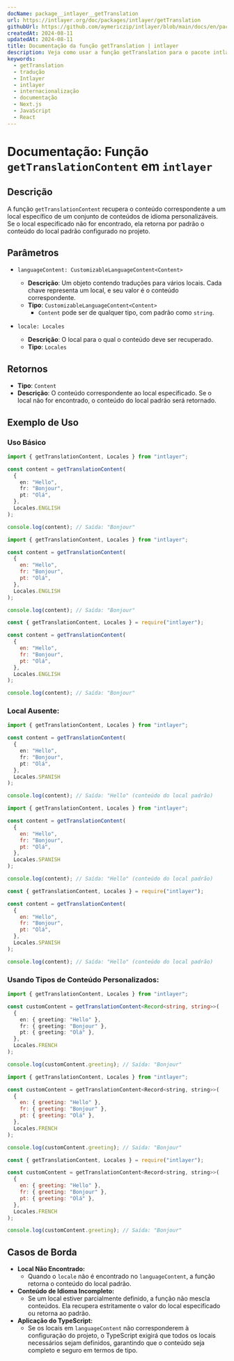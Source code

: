 ```yaml
---
docName: package__intlayer__getTranslation
url: https://intlayer.org/doc/packages/intlayer/getTranslation
githubUrl: https://github.com/aymericzip/intlayer/blob/main/docs/en/packages/intlayer/getTranslation.md
createdAt: 2024-08-11
updatedAt: 2024-08-11
title: Documentação da função getTranslation | intlayer
description: Veja como usar a função getTranslation para o pacote intlayer
keywords:
  - getTranslation
  - tradução
  - Intlayer
  - intlayer
  - internacionalização
  - documentação
  - Next.js
  - JavaScript
  - React
---
```


# Documentação: Função `getTranslationContent` em `intlayer`

## Descrição

A função `getTranslationContent` recupera o conteúdo correspondente a um local específico de um conjunto de conteúdos de idioma personalizáveis. Se o local especificado não for encontrado, ela retorna por padrão o conteúdo do local padrão configurado no projeto.

## Parâmetros

- `languageContent: CustomizableLanguageContent<Content>`

  - **Descrição**: Um objeto contendo traduções para vários locais. Cada chave representa um local, e seu valor é o conteúdo correspondente.
  - **Tipo**: `CustomizableLanguageContent<Content>`
    - `Content` pode ser de qualquer tipo, com padrão como `string`.

- `locale: Locales`

  - **Descrição**: O local para o qual o conteúdo deve ser recuperado.
  - **Tipo**: `Locales`

## Retornos

- **Tipo**: `Content`
- **Descrição**: O conteúdo correspondente ao local especificado. Se o local não for encontrado, o conteúdo do local padrão será retornado.

## Exemplo de Uso

### Uso Básico

```typescript codeFormat="typescript"
import { getTranslationContent, Locales } from "intlayer";

const content = getTranslationContent(
  {
    en: "Hello",
    fr: "Bonjour",
    pt: "Olá",
  },
  Locales.ENGLISH
);

console.log(content); // Saída: "Bonjour"
```

```javascript codeFormat="esm"
import { getTranslationContent, Locales } from "intlayer";

const content = getTranslationContent(
  {
    en: "Hello",
    fr: "Bonjour",
    pt: "Olá",
  },
  Locales.ENGLISH
);

console.log(content); // Saída: "Bonjour"
```

```javascript codeFormat="commonjs"
const { getTranslationContent, Locales } = require("intlayer");

const content = getTranslationContent(
  {
    en: "Hello",
    fr: "Bonjour",
    pt: "Olá",
  },
  Locales.ENGLISH
);

console.log(content); // Saída: "Bonjour"
```

### Local Ausente:

```typescript codeFormat="typescript"
import { getTranslationContent, Locales } from "intlayer";

const content = getTranslationContent(
  {
    en: "Hello",
    fr: "Bonjour",
    pt: "Olá",
  },
  Locales.SPANISH
);

console.log(content); // Saída: "Hello" (conteúdo do local padrão)
```

```javascript codeFormat="esm"
import { getTranslationContent, Locales } from "intlayer";

const content = getTranslationContent(
  {
    en: "Hello",
    fr: "Bonjour",
    pt: "Olá",
  },
  Locales.SPANISH
);

console.log(content); // Saída: "Hello" (conteúdo do local padrão)
```

```javascript codeFormat="commonjs"
const { getTranslationContent, Locales } = require("intlayer");

const content = getTranslationContent(
  {
    en: "Hello",
    fr: "Bonjour",
    pt: "Olá",
  },
  Locales.SPANISH
);

console.log(content); // Saída: "Hello" (conteúdo do local padrão)
```

### Usando Tipos de Conteúdo Personalizados:

```typescript codeFormat="typescript"
import { getTranslationContent, Locales } from "intlayer";

const customContent = getTranslationContent<Record<string, string>>(
  {
    en: { greeting: "Hello" },
    fr: { greeting: "Bonjour" },
    pt: { greeting: "Olá" },
  },
  Locales.FRENCH
);

console.log(customContent.greeting); // Saída: "Bonjour"
```

```javascript codeFormat="esm"
import { getTranslationContent, Locales } from "intlayer";

const customContent = getTranslationContent<Record<string, string>>(
  {
    en: { greeting: "Hello" },
    fr: { greeting: "Bonjour" },
    pt: { greeting: "Olá" },
  },
  Locales.FRENCH
);

console.log(customContent.greeting); // Saída: "Bonjour"
```

```javascript codeFormat="commonjs"
const { getTranslationContent, Locales } = require("intlayer");

const customContent = getTranslationContent<Record<string, string>>(
  {
    en: { greeting: "Hello" },
    fr: { greeting: "Bonjour" },
    pt: { greeting: "Olá" },
  },
  Locales.FRENCH
);

console.log(customContent.greeting); // Saída: "Bonjour"
```

## Casos de Borda

- **Local Não Encontrado:**
  - Quando o `locale` não é encontrado no `languageContent`, a função retorna o conteúdo do local padrão.
- **Conteúdo de Idioma Incompleto:**
  - Se um local estiver parcialmente definido, a função não mescla conteúdos. Ela recupera estritamente o valor do local especificado ou retorna ao padrão.
- **Aplicação do TypeScript:**
  - Se os locais em `languageContent` não corresponderem à configuração do projeto, o TypeScript exigirá que todos os locais necessários sejam definidos, garantindo que o conteúdo seja completo e seguro em termos de tipo.
